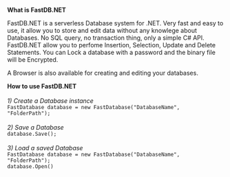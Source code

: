 **What is FastDB.NET**

FastDB.NET is a serverless Database system for .NET.
Very fast and easy to use, it allow you to store and edit data without any knowlege about Databases.
No SQL query, no transaction thing, only a simple C# API.
FastDB.NET allow you to perfome Insertion, Selection, Update and Delete Statements.
You can Lock a database with a password and the binary file will be Encrypted.

A Browser is also available for creating and editing your databases.

**How to use FastDB.NET**<br/><br/>
    *1) Create a Database instance*<br/>
 `FastDatabase database = new FastDatabase("DatabaseName", "FolderPath");`<br/><br/>
    *2) Save a Database*<br/>
 `database.Save();`<br/><br/>
    *3) Load a saved Database*<br/>
 `FastDatabase database = new FastDatabase("DatabaseName", "FolderPath");`<br/>
 `database.Open()`<br/>